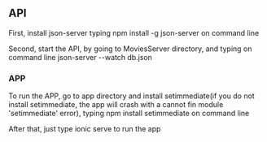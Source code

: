 ## API

First, install json-server typing npm install -g json-server on command line

Second, start the API, by going to MoviesServer directory, and typing on command line json-server --watch db.json

### APP

To run the APP, go to app directory and install setimmediate(if you do not install setimmediate, the app will crash with a cannot fin module 'setimmediate' error), typing npm install setimmediate on command line

After that, just type ionic serve to run the app


